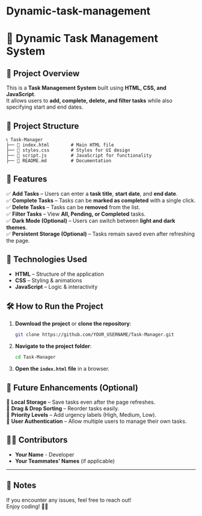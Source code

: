 # Dynamic-task-management
# 📝 Dynamic Task Management System  

## 📌 Project Overview
This is a **Task Management System** built using **HTML, CSS, and JavaScript**.  
It allows users to **add, complete, delete, and filter tasks** while also specifying start and end dates.

## 📂 Project Structure
```
📞 Task-Manager
├── 📄 index.html        # Main HTML file
├── 📄 styles.css        # Styles for UI design
├── 📄 script.js         # JavaScript for functionality
├── 📄 README.md         # Documentation
```

## 🚀 Features
✅ **Add Tasks** – Users can enter a **task title**, **start date**, and **end date**.  
✅ **Complete Tasks** – Tasks can be **marked as completed** with a single click.  
✅ **Delete Tasks** – Tasks can be **removed** from the list.  
✅ **Filter Tasks** – View **All, Pending, or Completed** tasks.  
✅ **Dark Mode (Optional)** – Users can switch between **light and dark themes**.  
✅ **Persistent Storage (Optional)** – Tasks remain saved even after refreshing the page.

## 📌 Technologies Used
- **HTML** – Structure of the application
- **CSS** – Styling & animations
- **JavaScript** – Logic & interactivity

## 🛠️ How to Run the Project
1. **Download the project** or **clone the repository**:
   ```bash
   git clone https://github.com/YOUR_USERNAME/Task-Manager.git
   ```
2. **Navigate to the project folder**:
   ```bash
   cd Task-Manager
   ```
3. **Open the `index.html` file** in a browser.

## 🌟 Future Enhancements (Optional)
🔹 **Local Storage** – Save tasks even after the page refreshes.  
🔹 **Drag & Drop Sorting** – Reorder tasks easily.  
🔹 **Priority Levels** – Add urgency labels (High, Medium, Low).  
🔹 **User Authentication** – Allow multiple users to manage their own tasks.  

## 👨‍💻 Contributors
- **Your Name** - Developer  
- **Your Teammates' Names** (if applicable)  

---

## **📌 Notes**
If you encounter any issues, feel free to reach out!  
Enjoy coding! 🚀🔥

